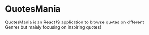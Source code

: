 # QuotesMania
QuotesMania is an ReactJS application to browse quotes on different Genres but mainly focusing on inspiring quotes!
